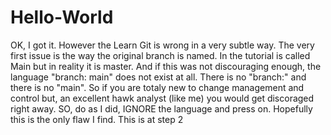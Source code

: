 # Hello-World
OK, I got it.  However the Learn Git is wrong in a very subtle way.
The very first issue is the way the original branch is named.  In the tutorial is called Main but in reality it is master.
And if this was not discouraging enough, the language "branch: main" does not exist at all.  There is no "branch:" and there is no "main".  So if you are totaly new to change management and control but, an excellent hawk analyst (like me) you would get discoraged
right away.
SO, do as I did, IGNORE the language and press on.  Hopefully this is the only flaw I find.  This is at step 2
